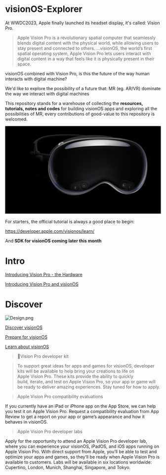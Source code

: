 # visionOS-Explorer

At WWDC2023, Apple finally launched its headset display, it's called: Vision Pro.

> Apple Vision Pro is a revolutionary spatial computer that seamlessly blends digital content with the physical world, while allowing users to stay present and connected to others.
> ...visionOS, the world’s first spatial operating system, Apple Vision Pro lets users interact with digital content in a way that feels like it is physically present in their space.

visionOS combined with Vision Pro, is this the future of the way human interacts with digital machine?

We'd like to explore the possibility of a future that: MR (eg. AR/VR) dominate the way we interact with digital machines

This repository stands for a warehouse of collecting the **resources, tutorials, notes and codes** for building visionOS apps and exploring all the possibilities of MR, every contributions of good-value to this repository is welcomed.

![Vision Pro](imgs/Screenshot.png)


For starters, the official tutorial is always a good place to begin:

https://developer.apple.com/visionos/learn/

And **SDK  for visionOS coming later this month**

# Intro
[Introducing Vision Pro - the Hardware](https://www.apple.com/apple-vision-pro/)

[Introducing Vision Pro and visionOS](https://developer.apple.com/news/?id=p7g1u5kk)

# Discover

![Design.png](imgs/Design.png)

[Discover visionOS](https://developer.apple.com/visionos/)

[Prepare for visionOS](https://developer.apple.com/visionos/prepare/)

[Learn about visionOS](https://developer.apple.com/visionos/learn/)

> Vision Pro developer kit

> To support great ideas for apps and games for visionOS, developer kits will be available to help bring your creations to life on Apple Vision Pro. These kits provide the ability to quickly build, iterate, and test on Apple Vision Pro, so your app or game will be ready to deliver amazing experiences. Stay tuned for how to apply.

> Apple Vision Pro compatibility evaluations

If you currently have an iPad or iPhone app on the App Store, we can help you test it on Apple Vision Pro. Request a compatibility evaluation from App Review to get a report on your app or game’s appearance and how it behaves in visionOS.

> Apple Vision Pro developer labs

Apply for the opportunity to attend an Apple Vision Pro developer lab, where you can experience your visionOS, iPadOS, and iOS apps running on Apple Vision Pro. With direct support from Apple, you’ll be able to test and optimize your apps and games, so they’ll be ready when Apple Vision Pro is available to customers. Labs will be available in six locations worldwide: Cupertino, London, Munich, Shanghai, Singapore, and Tokyo.

